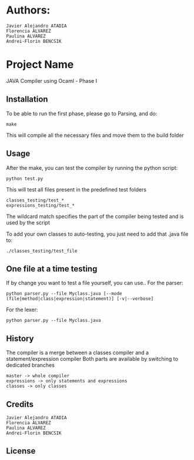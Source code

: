 # Authors: 
	Javier Alejandro ATADIA
	Florencia ALVAREZ
	Paulina ALVAREZ
	Andrei-Florin BENCSIK

# Project Name

JAVA Compiler using Ocaml - Phase I

## Installation

To be able to run the first phase, please go to Parsing, and do:

	make

This will compile all the necessary files and move them to the build folder

## Usage

After the make, you can test the compiler by running the python script:

	python test.py

This will test all files present in the predefined test folders
	
	classes_testing/test_*
	expressions_testing/test_*

The wildcard match specifies the part of the compiler being tested and is used 
by the script

To add your own classes to auto-testing, you just need to add that .java file to:
	
	./classes_testing/test_file

## One file at a time testing

If by change you want to test a file yourself, you can use..
For the parser:

	python parser.py --file Myclass.java [--mode (file|method|class|expression|statement)] [-v|--verbose]

For the lexer:
	
	python parser.py --file Myclass.java

## History

The compiler is a merge between a classes compiler and a statement/expression 
compiler
Both parts are available by switching to dedicated branches

	master -> whole compiler
	expressions -> only statements and expressions
	classes -> only classes

## Credits

	Javier Alejandro ATADIA
	Florencia ALVAREZ
	Paulina ALVAREZ
	Andrei-Florin BENCSIK

## License


